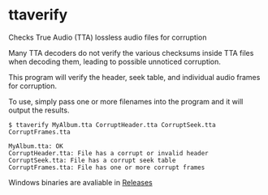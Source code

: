 # ttaverify
Checks True Audio (TTA) lossless audio files for corruption

Many TTA decoders do not verify the various checksums inside TTA files when decoding them, leading to possible unnoticed corruption.

This program will verify the header, seek table, and individual audio frames for corruption.

To use, simply pass one or more filenames into the program and it will output the results.
```
$ ttaverify MyAlbum.tta CorruptHeader.tta CorruptSeek.tta CorruptFrames.tta

MyAlbum.tta: OK
CorruptHeader.tta: File has a corrupt or invalid header
CorruptSeek.tta: File has a corrupt seek table
CorruptFrames.tta: File has one or more corrupt frames
```

Windows binaries are avaliable in [Releases](https://github.com/Hakkin/ttaverify/releases)
